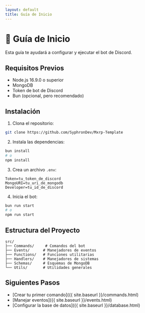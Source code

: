 ```yaml
---
layout: default
title: Guía de Inicio
---
```


# 🚀 Guía de Inicio

Esta guía te ayudará a configurar y ejecutar el bot de Discord.

## Requisitos Previos

- Node.js 16.9.0 o superior
- MongoDB
- Token de bot de Discord
- Bun (opcional, pero recomendado)

## Instalación

1. Clona el repositorio:
```bash
git clone https://github.com/SyphronDev/Mxrp-Template
```

2. Instala las dependencias:
```bash
bun install
# o
npm install
```

3. Crea un archivo `.env`:
```env
Token=tu_token_de_discord
MongoURI=tu_uri_de_mongodb
Developer=tu_id_de_discord
```

4. Inicia el bot:
```bash
bun run start
# o
npm run start
```

## Estructura del Proyecto

```
src/
├── Commands/     # Comandos del bot
├── Events/      # Manejadores de eventos
├── Functions/   # Funciones utilitarias
├── Handlers/    # Manejadores de sistemas
├── Schemas/     # Esquemas de MongoDB
└── Utils/       # Utilidades generales
```

## Siguientes Pasos

- [Crear tu primer comando]({{ site.baseurl }}/commands.html)
- [Manejar eventos]({{ site.baseurl }}/events.html)
- [Configurar la base de datos]({{ site.baseurl }}/database.html)